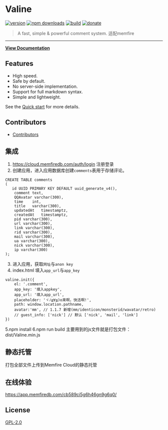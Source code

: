 # Valine

[![version](https://img.shields.io/github/release/xCss/Valine.svg?style=flat-square)](https://github.com/xCss/Valine/releases) [![npm downloads](https://img.shields.io/npm/dm/valine.svg?style=flat-square)](https://www.npmjs.com/package/valine) [![build](https://img.shields.io/circleci/project/github/xCss/Valine/master.svg?style=flat-square)](https://circleci.com/gh/xCss/Valine) [![donate](https://img.shields.io/badge/$-donate-ff69b4.svg?maxAge=2592000&style=flat-square)](#donate)  

> A fast, simple & powerful comment system. 
> 适配memfire 
------------------------------
**[View Documentation](https://valine.js.org)**

## Features
- High speed.
- Safe by default.
- No server-side implementation.
- Support for full markdown syntax.
- Simple and lightweight.

See the [Quick start](https://valine.js.org) for more details.

## Contributors
- [Contributors](https://github.com/xCss/Valine/graphs/contributors)

## 集成
1. https://cloud.memfiredb.com/auth/login 注册登录
2. 创建应用，进入应用数据库创建`comments`表用于存储评论。
```
CREATE TABLE comments
(
   id UUID PRIMARY KEY DEFAULT uuid_generate_v4(),
    comment text,
    QQAvatar varchar(300),
    time	int,
    title	varchar(300),
    updatedAt	timestamptz,
    createdAt	timestamptz,
    pid	varchar(300),
    url	varchar(300),
    link varchar(300),
    rid varchar(300),
    mail varchar(300),
    ua varchar(300),
    nick varchar(300),
    ip varchar(300)
);
```
3. 进入应用，获取`网址`与`anon key`
4. index.html 填入`app_url`与`app_key`
```
valine.init({
    el: '.comment',
    app_key: '填入appkey',
    app_url: '填入app_url',
    placeholder: 'ヾﾉ≧∀≦)o来啊，快活啊!',
    path: window.location.pathname,
    avatar:'mm', // 1.1.7 新增(mm/identicon/monsterid/wavatar/retro)
    // guest_info: ['nick'] // 默认 ['nick', 'mail', 'link']
})
```
5.npm install
6.npm run build
主要用到的js文件就是打包文件：dist/Valine.min.js
## 静态托管
打包全部文件上传到Memfire Cloud的静态托管

## 在线体验
https://app.memfiredb.com/cb589ci5g6h46gn9g6q0/

## License
[GPL-2.0](https://github.com/xCss/Valine/blob/master/LICENSE)

